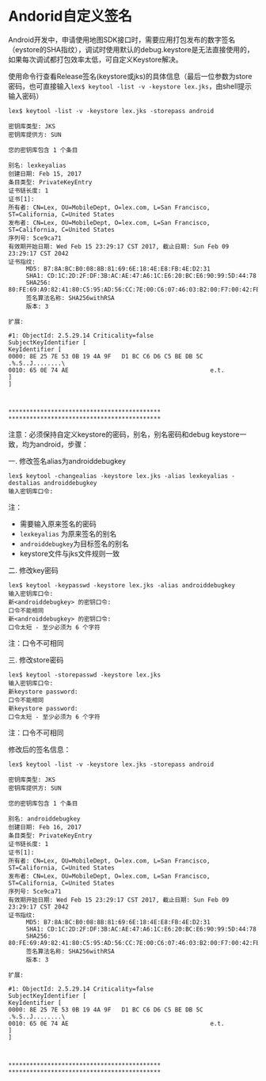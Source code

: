Andorid自定义签名
===

Android开发中，申请使用地图SDK接口时，需要应用打包发布的数字签名（eystore的SHA指纹），调试时使用默认的debug.keystore是无法直接使用的，如果每次调试都打包效率太低，可自定义Keystore解决。

使用命令行查看Release签名(keystore或jks)的具体信息（最后一位参数为store密码，也可直接输入`lex$ keytool -list -v -keystore lex.jks`，由shell提示输入密码）

```
lex$ keytool -list -v -keystore lex.jks -storepass android

密钥库类型: JKS
密钥库提供方: SUN

您的密钥库包含 1 个条目

别名: lexkeyalias
创建日期: Feb 15, 2017
条目类型: PrivateKeyEntry
证书链长度: 1
证书[1]:
所有者: CN=Lex, OU=MobileDept, O=lex.com, L=San Francisco, ST=California, C=United States
发布者: CN=Lex, OU=MobileDept, O=lex.com, L=San Francisco, ST=California, C=United States
序列号: 5ce9ca71
有效期开始日期: Wed Feb 15 23:29:17 CST 2017, 截止日期: Sun Feb 09 23:29:17 CST 2042
证书指纹:
	 MD5: B7:8A:BC:B0:08:8B:81:69:6E:18:4E:E8:FB:4E:D2:31
	 SHA1: CD:1C:2D:2F:DF:3B:AC:AE:47:A6:1C:E6:20:BC:E6:90:99:5D:44:78
	 SHA256: 80:FE:69:A9:82:41:80:C5:95:AD:56:CC:7E:00:C6:07:46:03:B2:00:F7:00:42:FB:37:B9:96:33:17:70:EB:A2
	 签名算法名称: SHA256withRSA
	 版本: 3

扩展: 

#1: ObjectId: 2.5.29.14 Criticality=false
SubjectKeyIdentifier [
KeyIdentifier [
0000: 8E 25 7E 53 0B 19 4A 9F   D1 BC C6 D6 C5 BE DB 5C  .%.S..J........\
0010: 65 0E 74 AE                                        e.t.
]
]



*******************************************
*******************************************
```

注意：必须保持自定义keystore的密码，别名，别名密码和debug keystore一致，均为android，步骤：


一. 修改签名alias为androiddebugkey

```
lex$ keytool -changealias -keystore lex.jks -alias lexkeyalias -destalias androiddebugkey
输入密钥库口令:  
```

注：

- 需要输入原来签名的密码
- `lexkeyalias` 为原来签名的别名
- `androiddebugkey`为目标签名的别名
- keystore文件与jks文件规则一致

二. 修改key密码

```
lex$ keytool -keypasswd -keystore lex.jks -alias androiddebugkey
输入密钥库口令:  
新<androiddebugkey> 的密钥口令: 
口令不能相同
新<androiddebugkey> 的密钥口令: 
口令太短 - 至少必须为 6 个字符
```

注：口令不可相同

三. 修改store密码

```
lex$ keytool -storepasswd -keystore lex.jks
输入密钥库口令:  
新keystore password: 
口令不能相同
新keystore password: 
口令太短 - 至少必须为 6 个字符
```
注：口令不可相同

修改后的签名信息：

```
lex$ keytool -list -v -keystore lex.jks -storepass android

密钥库类型: JKS
密钥库提供方: SUN

您的密钥库包含 1 个条目

别名: androiddebugkey
创建日期: Feb 16, 2017
条目类型: PrivateKeyEntry
证书链长度: 1
证书[1]:
所有者: CN=Lex, OU=MobileDept, O=lex.com, L=San Francisco, ST=California, C=United States
发布者: CN=Lex, OU=MobileDept, O=lex.com, L=San Francisco, ST=California, C=United States
序列号: 5ce9ca71
有效期开始日期: Wed Feb 15 23:29:17 CST 2017, 截止日期: Sun Feb 09 23:29:17 CST 2042
证书指纹:
	 MD5: B7:8A:BC:B0:08:8B:81:69:6E:18:4E:E8:FB:4E:D2:31
	 SHA1: CD:1C:2D:2F:DF:3B:AC:AE:47:A6:1C:E6:20:BC:E6:90:99:5D:44:78
	 SHA256: 80:FE:69:A9:82:41:80:C5:95:AD:56:CC:7E:00:C6:07:46:03:B2:00:F7:00:42:FB:37:B9:96:33:17:70:EB:A2
	 签名算法名称: SHA256withRSA
	 版本: 3

扩展: 

#1: ObjectId: 2.5.29.14 Criticality=false
SubjectKeyIdentifier [
KeyIdentifier [
0000: 8E 25 7E 53 0B 19 4A 9F   D1 BC C6 D6 C5 BE DB 5C  .%.S..J........\
0010: 65 0E 74 AE                                        e.t.
]
]



*******************************************
*******************************************
```


